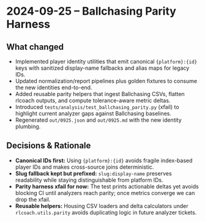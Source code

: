 # 2024-09-25 – Ballchasing Parity Harness

## What changed
- Implemented player identity utilities that emit canonical `{platform}:{id}` keys with sanitized display-name fallbacks and alias maps for legacy IDs.
- Updated normalization/report pipelines plus golden fixtures to consume the new identities end-to-end.
- Added reusable parity helpers that ingest Ballchasing CSVs, flatten rlcoach outputs, and compute tolerance-aware metric deltas.
- Introduced `tests/analysis/test_ballchasing_parity.py` (xfail) to highlight current analyzer gaps against Ballchasing baselines.
- Regenerated `out/0925.json` and `out/0925.md` with the new identity plumbing.

## Decisions & Rationale
- **Canonical IDs first:** Using `{platform}:{id}` avoids fragile index-based player IDs and makes cross-source joins deterministic.
- **Slug fallback kept but prefixed:** `slug:display-name` preserves readability while staying distinguishable from platform IDs.
- **Parity harness xfail for now:** The test prints actionable deltas yet avoids blocking CI until analyzers reach parity; once metrics converge we can drop the xfail.
- **Reusable helpers:** Housing CSV loaders and delta calculators under `rlcoach.utils.parity` avoids duplicating logic in future analyzer tickets.
